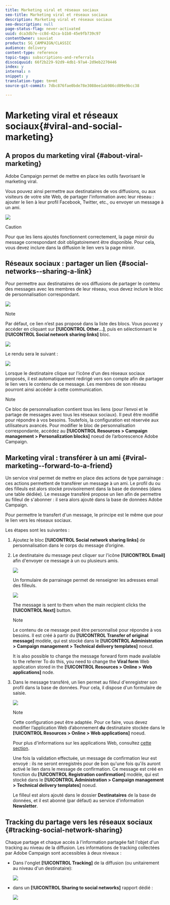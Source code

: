 ```yaml
---
title: Marketing viral et réseaux sociaux
seo-title: Marketing viral et réseaux sociaux
description: Marketing viral et réseaux sociaux
seo-description: null
page-status-flag: never-activated
uuid: dca3db7e-cc8d-42ca-b1b8-45e9fb739c97
contentOwner: sauviat
products: SG_CAMPAIGN/CLASSIC
audience: delivery
content-type: reference
topic-tags: subscriptions-and-referrals
discoiquuid: 66f2b229-92d9-4db1-97a4-2d9eb2270446
index: y
internal: n
snippet: y
translation-type: tm+mt
source-git-commit: 7dbc876fae0bde78e3088ee1ab986cd09e9bcc38

---
```



# Marketing viral et réseaux sociaux{#viral-and-social-marketing}

## A propos du marketing viral {#about-viral-marketing}

Adobe Campaign permet de mettre en place les outils favorisant le marketing viral.

Vous pouvez ainsi permettre aux destinataires de vos diffusions, ou aux visiteurs de votre site Web, de partager l&#39;information avec leur réseau : ajouter le lien à leur profil Facebook, Twitter, etc., ou envoyer un message à un ami.

![](assets/s_ncs_user_viral_icons.png)

>[!CAUTION]
>
>Pour que les liens ajoutés fonctionnent correctement, la page miroir du message correspondant doit obligatoirement être disponible. Pour cela, vous devez inclure dans la diffusion le lien vers la page miroir.

## Réseaux sociaux : partager un lien {#social-networks--sharing-a-link}

Pour permettre aux destinataires de vos diffusions de partager le contenu des messages avec les membres de leur réseau, vous devez inclure le bloc de personnalisation correspondant.

![](assets/s_ncs_user_viral_add_link.png)

>[!NOTE]
>
>Par défaut, ce lien n’est pas proposé dans la liste des blocs. Vous pouvez y accéder en cliquant sur **[!UICONTROL Other...]**, puis en sélectionnant le **[!UICONTROL Social network sharing links]** bloc.

![](assets/s_ncs_user_viral_add_link_via_others.png)

Le rendu sera le suivant :

![](assets/s_ncs_user_viral_add_link_rendering.png)

Lorsque le destinataire clique sur l&#39;icône d&#39;un des réseaux sociaux proposés, il est automatiquement redirigé vers son compte afin de partager le lien vers le contenu de ce message. Les membres de son réseau pourront ainsi accéder à cette communication.

>[!NOTE]
>
>Ce bloc de personnalisation contient tous les liens (pour l’envoi et le partage de messages avec tous les réseaux sociaux). Il peut être modifié pour répondre à vos besoins. Toutefois, la configuration est réservée aux utilisateurs avancés. Pour modifier le bloc de personnalisation correspondante, accédez au **[!UICONTROL Resources > Campaign management > Personalization blocks]** noeud de l’arborescence Adobe Campaign.

## Marketing viral : transférer à un ami {#viral-marketing--forward-to-a-friend}

Un service viral permet de mettre en place des actions de type parrainage : ces actions permettent de transférer un message à un ami. Le profil du ou des filleuls est alors stocké provisoirement dans la base de données (dans une table dédiée). Le message transféré propose un lien afin de permettre au filleul de s&#39;abonner : il sera alors ajouté dans la base de données Adobe Campaign.

Pour permettre le transfert d&#39;un message, le principe est le même que pour le lien vers les réseaux sociaux.

Les étapes sont les suivantes :

1. Ajoutez le bloc **[!UICONTROL Social network sharing links]** de personnalisation dans le corps du message d’origine.
1. Le destinataire du message peut cliquer sur l&#39;icône **[!UICONTROL Email]** afin d&#39;envoyer ce message à un ou plusieurs amis.

   ![](assets/s_ncs_user_viral_email_link.png)

   Un formulaire de parrainage permet de renseigner les adresses email des filleuls.

   ![](assets/s_ncs_user_viral_email_msg.png)

   The message is sent to them when the main recipient clicks the **[!UICONTROL Next]** button.

   >[!NOTE]
   >
   >Le contenu de ce message peut être personnalisé pour répondre à vos besoins. Il est créé à partir du **[!UICONTROL Transfer of original message]** modèle, qui est stocké dans le **[!UICONTROL Administration > Campaign management > Technical delivery templates]** noeud.
   >
   >It is also possible to change the message forward form made available to the referrer To do this, you need to change the **Viral form** Web application stored in the **[!UICONTROL Resources > Online > Web applications]** node.

1. Dans le message transféré, un lien permet au filleul d&#39;enregistrer son profil dans la base de données. Pour cela, il dispose d&#39;un formulaire de saisie.

   ![](assets/s_ncs_user_viral_create_account_form.png)

   >[!NOTE]
   >
   >Cette configuration peut être adaptée. Pour ce faire, vous devez modifier l’application Web d’abonnement **du** destinataire stockée dans le **[!UICONTROL Resources > Online > Web applications]** noeud.
   >
   >Pour plus d&#39;informations sur les applications Web, consultez [cette section](../../web/using/about-web-applications.md).

   Une fois la validation effectuée, un message de confirmation leur est envoyé : ils ne seront enregistrés pour de bon qu&#39;une fois qu&#39;ils auront activé le lien dans le message de confirmation. Ce message est créé en fonction du **[!UICONTROL Registration confirmation]** modèle, qui est stocké dans le **[!UICONTROL Administration > Campaign management > Technical delivery templates]** noeud.

   Le filleul est alors ajouté dans le dossier **Destinataires** de la base de données, et il est abonné (par défaut) au service d&#39;information **Newsletter**.

## Tracking du partage vers les réseaux sociaux {#tracking-social-network-sharing}

Chaque partage et chaque accès à l&#39;information partagée fait l&#39;objet d&#39;un tracking au niveau de la diffusion. Les informations de tracking collectées par Adobe Campaign sont accessibles à deux niveaux :

* Dans l&#39;onglet **[!UICONTROL Tracking]** de la diffusion (ou unitairement au niveau d&#39;un destinataire):

   ![](assets/s_ncs_user_network_del_tracking_tab.png)

* dans un **[!UICONTROL Sharing to social networks]** rapport dédié :

   ![](assets/s_ncs_user_viral_report.png)

